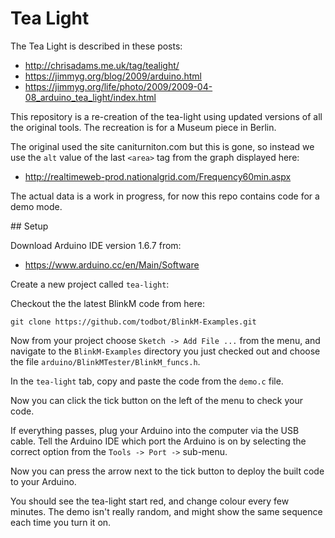 # Tea Light

The Tea Light is described in these posts:

* http://chrisadams.me.uk/tag/tealight/
* https://jimmyg.org/blog/2009/arduino.html
* https://jimmyg.org/life/photo/2009/2009-04-08_arduino_tea_light/index.html

This repository is a re-creation of the tea-light using updated versions of all
the original tools. The recreation is for a Museum piece in Berlin.

The original used the site caniturniton.com but this is gone, so instead we use
the `alt` value of the last `<area>` tag from the graph displayed here:

* http://realtimeweb-prod.nationalgrid.com/Frequency60min.aspx

The actual data is a work in progress, for now this repo contains code for a
demo mode.

## Setup

Download Arduino IDE version 1.6.7 from:

* https://www.arduino.cc/en/Main/Software

Create a new project called `tea-light`:

Checkout the the latest BlinkM code from here:

~~~
git clone https://github.com/todbot/BlinkM-Examples.git
~~~

Now from your project choose `Sketch -> Add File ...` from the menu, and
navigate to the `BlinkM-Examples` directory you just checked out and choose the
file `arduino/BlinkMTester/BlinkM_funcs.h`.

In the `tea-light` tab, copy and paste the code from the `demo.c` file.

Now you can click the tick button on the left of the menu to check your code.

If everything passes, plug your Arduino into the computer via the USB cable.
Tell the Arduino IDE which port the Arduino is on by selecting the correct
option from the `Tools -> Port ->` sub-menu.

Now you can press the arrow next to the tick button to deploy the built code to
your Arduino.

You should see the tea-light start red, and change colour every few minutes.
The demo isn't really random, and might show the same sequence each time
you turn it on.
